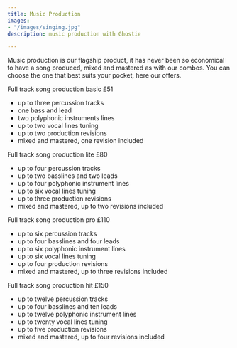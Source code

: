 ```yaml
---
title: Music Production
images:
- "/images/singing.jpg"
description: music production with Ghostie

---
```

Music production is our flagship product, it has never been so economical to have a song produced, mixed and mastered as with our combos. You can choose the one that best suits your pocket, here our offers.

Full track song production basic £51

* up to three percussion tracks
* one bass and lead
* two polyphonic instruments lines
* up to two vocal lines tuning
* up to two production revisions
* mixed and mastered, one revision included

Full track song production lite £80

* up to four percussion tracks
* up to two basslines and two leads
* up to four polyphonic instrument lines
* up to six vocal lines tuning
* up to three production revisions
* mixed and mastered, up to two revisions included

Full track song production pro £110

* up to six percussion tracks
* up to four basslines and four leads
* up to six polyphonic instrument lines
* up to six vocal lines tuning
* up to four production revisions
* mixed and mastered, up to three revisions included

Full track song production hit £150

* up to twelve percussion tracks
* up to four basslines and ten leads
* up to twelve polyphonic instrument lines
* up to twenty vocal lines tuning
* up to five production revisions
* mixed and mastered, up to four revisions included